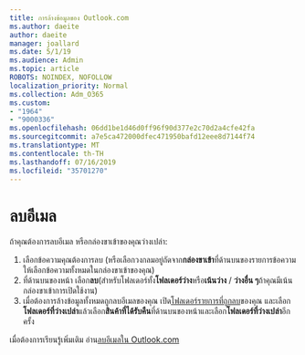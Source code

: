 ```yaml
---
title: การล้างข้อมูลของ Outlook.com
ms.author: daeite
author: daeite
manager: joallard
ms.date: 5/1/19
ms.audience: Admin
ms.topic: article
ROBOTS: NOINDEX, NOFOLLOW
localization_priority: Normal
ms.collection: Adm_O365
ms.custom:
- "1964"
- "9000336"
ms.openlocfilehash: 06dd1be1d46d0ff96f90d377e2c70d2a4cfe42fa
ms.sourcegitcommit: a7e5ca472000dfec471950bafd12eee8d7144f74
ms.translationtype: MT
ms.contentlocale: th-TH
ms.lasthandoff: 07/16/2019
ms.locfileid: "35701270"
---
```

# <a name="permanently-delete-email"></a>ลบอีเมล

ถ้าคุณต้องการลบอีเมล หรือกล่องขาเข้าของคุณว่างเปล่า:

1. เลือกข้อความคุณต้องการลบ (หรือเลือกวงกลมอยู่ถัดจาก**กล่องขาเข้า**ที่ด้านบนของรายการข้อความให้เลือกข้อความทั้งหมดในกล่องขาเข้าของคุณ)
1. ที่ด้านบนของหน้า เลือก**ลบ**(สำหรับโฟลเดอร์ทั้ง**โฟลเดอร์ว่าง**หรือ**เน้นว่าง** / **ว่างอื่น ๆ**ถ้าคุณมีเน้นกล่องขาเข้าการเปิดใช้งาน)
1. เมื่อต้องการล้างข้อมูลทั้งหมดถูกลบอีเมลของคุณ เปิด[โฟลเดอร์รายการที่ถูกลบ](https://outlook.live.com/mail/deleteditems)ของคุณ และเลือก**โฟลเดอร์ที่ว่างเปล่า**แล้วเลือก**สินค้าที่ได้รับคืน**ที่ด้านบนของหน้าและเลือก**โฟลเดอร์ที่ว่างเปล่า**อีกครั้ง

เมื่อต้องการเรียนรู้เพิ่มเติม อ่าน[ลบอีเมลใน Outlook.com](https://support.office.com/article/a9b63739-5392-412a-8e9a-d4b02708dee4?wt.mc_id=Office_Outlook_com_Alchemy)